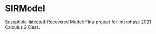 # SIRModel
Suseptible-Infected-Recovered Model: Final project for Interphase 2021 Calculus 2 Class.
